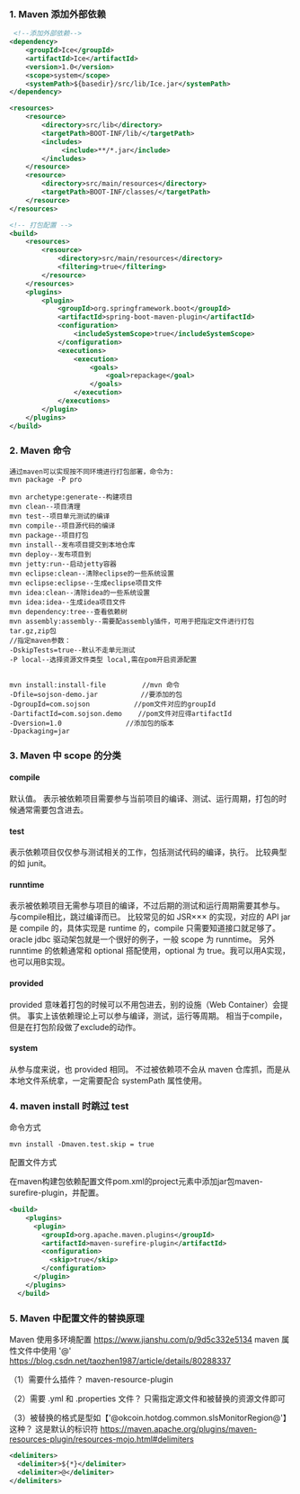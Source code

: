 ### 1. Maven 添加外部依赖

```xml
 <!--添加外部依赖-->
<dependency>
	<groupId>Ice</groupId>
	<artifactId>Ice</artifactId>
	<version>1.0</version>       
	<scope>system</scope>
	<systemPath>${basedir}/src/lib/Ice.jar</systemPath>
</dependency>

<resources>
	<resource>
		<directory>src/lib</directory>
		<targetPath>BOOT-INF/lib/</targetPath>
		<includes>
	         <include>**/*.jar</include>
		</includes>
	</resource>
	<resource>
		<directory>src/main/resources</directory>
		<targetPath>BOOT-INF/classes/</targetPath>
	</resource>
</resources>

<!-- 打包配置 -->
<build>
	<resources>
		<resource>
			<directory>src/main/resources</directory>
			<filtering>true</filtering>
		</resource>
	</resources>
	<plugins>
		<plugin>
			<groupId>org.springframework.boot</groupId>
			<artifactId>spring-boot-maven-plugin</artifactId>
			<configuration>
				<includeSystemScope>true</includeSystemScope>
			</configuration>
			<executions>
				<execution>
					<goals>
						<goal>repackage</goal>
					</goals>
				</execution>
			</executions>
		</plugin>
	</plugins>
</build>

```

### 2. Maven 命令

```
通过maven可以实现按不同环境进行打包部署，命令为:
mvn package -P pro

mvn archetype:generate--构建项目  
mvn clean--项目清理  
mvn test--项目单元测试的编译  
mvn compile--项目源代码的编译  
mvn package--项目打包  
mvn install--发布项目提交到本地仓库  
mvn deploy--发布项目到  
mvn jetty:run--启动jetty容器    
mvn eclipse:clean--清除eclipse的一些系统设置                 
mvn eclipse:eclipse--生成eclipse项目文件
mvn idea:clean--清除idea的一些系统设置                 
mvn idea:idea--生成idea项目文件
mvn dependency:tree--查看依赖树  
mvn assembly:assembly--需要配assembly插件，可用于把指定文件进行打包 tar.gz,zip包
//指定maven参数：  
-DskipTests=true--默认不走单元测试  
-P local--选择资源文件类型 local,需在pom开启资源配置


mvn install:install-file         //mvn 命令
-Dfile=sojson-demo.jar　         //要添加的包
-DgroupId=com.sojson 　　　　　　//pom文件对应的groupId
-DartifactId=com.sojson.demo    //pom文件对应得artifactId
-Dversion=1.0　　　　　　　　　 //添加包的版本
-Dpackaging=jar

```

### 3. Maven 中 scope 的分类

#### compile
默认值。
表示被依赖项目需要参与当前项目的编译、测试、运行周期，打包的时候通常需要包含进去。

#### test
表示依赖项目仅仅参与测试相关的工作，包括测试代码的编译，执行。
比较典型的如 junit。

#### runntime
表示被依赖项目无需参与项目的编译，不过后期的测试和运行周期需要其参与。
与compile相比，跳过编译而已。
比较常见的如 JSR××× 的实现，对应的 API jar 是 compile 的，具体实现是 runtime 的，compile 只需要知道接口就足够了。
oracle jdbc 驱动架包就是一个很好的例子，一般 scope 为 runntime。
另外 runntime 的依赖通常和 optional 搭配使用，optional 为 true。我可以用A实现，也可以用B实现。

#### provided
provided 意味着打包的时候可以不用包进去，别的设施（Web Container）会提供。
事实上该依赖理论上可以参与编译，测试，运行等周期。
相当于compile，但是在打包阶段做了exclude的动作。

#### system
从参与度来说，也 provided 相同。
不过被依赖项不会从 maven 仓库抓，而是从本地文件系统拿，一定需要配合 systemPath 属性使用。

### 4. maven install 时跳过 test
命令方式
```
mvn install -Dmaven.test.skip = true
```

配置文件方式

在maven构建包依赖配置文件pom.xml的project元素中添加jar包maven-surefire-plugin，并配置。
```xml
<build>
    <plugins>
      <plugin>
        <groupId>org.apache.maven.plugins</groupId>
        <artifactId>maven-surefire-plugin</artifactId>
        <configuration>
          <skip>true</skip>
        </configuration>
      </plugin>
    </plugins>
  </build>
```

### 5. Maven 中配置文件的替换原理

Maven 使用多环境配置
https://www.jianshu.com/p/9d5c332e5134
maven 属性文件中使用 '@'
https://blog.csdn.net/taozhen1987/article/details/80288337

（1）需要什么插件？
maven-resource-plugin

（2）需要 .yml 和 .properties 文件？
只需指定源文件和被替换的资源文件即可

（3）被替换的格式是型如【'@okcoin.hotdog.common.slsMonitorRegion@'】这种？
这是默认的标识符
https://maven.apache.org/plugins/maven-resources-plugin/resources-mojo.html#delimiters

```xml
<delimiters>
  <delimiter>${*}</delimiter>
  <delimiter>@</delimiter>
</delimiters>
```